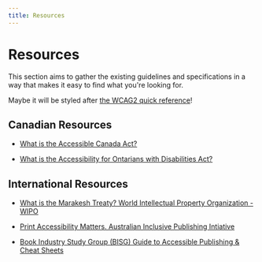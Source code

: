 ```yaml
---
title: Resources
---
```

# Resources

This section aims to gather the existing guidelines and specifications in a way that makes it easy to find what you're looking for.

Maybe it will be styled after [the WCAG2 quick reference](https://www.w3.org/WAI/WCAG21/quickref/?versions=2.1)!

## Canadian Resources
- [What is the Accessible Canada Act?](https://www.canada.ca/en/employment-social-development/programs/accessible-people-disabilities.html)

- [What is the Accessibility for Ontarians with Disabilities Act?](https://www.aoda.ca/guide-to-the-act/)

## International Resources
- [What is the Marakesh Treaty? World Intellectual Property Organization - WIPO](https://www.wipo.int/treaties/en/ip/marrakesh/)

- [Print Accessibility Matters. Australian Inclusive Publishing Intiative](https://aipi.com.au/)

- [Book Industry Study Group (BISG) Guide to Accessible Publishing & Cheat Sheets](https://bisg.org/store/ViewProduct.aspx?ID=13534677)